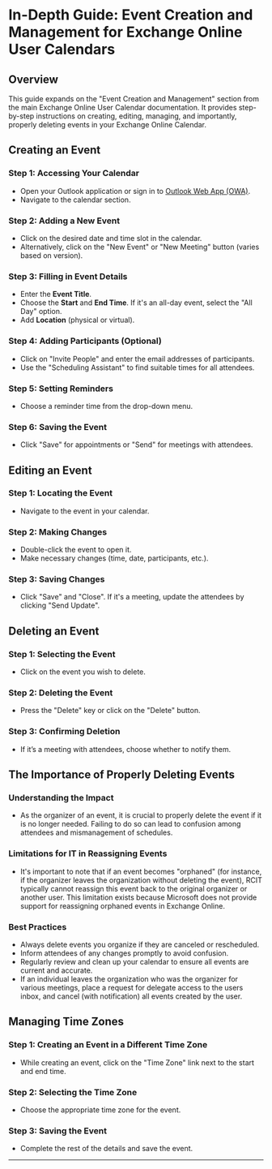 # In-Depth Guide: Event Creation and Management for Exchange Online User Calendars

## Overview
This guide expands on the "Event Creation and Management" section from the main Exchange Online User Calendar documentation. It provides step-by-step instructions on creating, editing, managing, and importantly, properly deleting events in your Exchange Online Calendar.

## Creating an Event

### Step 1: Accessing Your Calendar
- Open your Outlook application or sign in to [Outlook Web App (OWA)](https://outlook.office.com).
- Navigate to the calendar section.

### Step 2: Adding a New Event
- Click on the desired date and time slot in the calendar.
- Alternatively, click on the "New Event" or "New Meeting" button (varies based on version).

### Step 3: Filling in Event Details
- Enter the **Event Title**.
- Choose the **Start** and **End Time**. If it's an all-day event, select the "All Day" option.
- Add **Location** (physical or virtual).

### Step 4: Adding Participants (Optional)
- Click on "Invite People" and enter the email addresses of participants.
- Use the "Scheduling Assistant" to find suitable times for all attendees.

### Step 5: Setting Reminders
- Choose a reminder time from the drop-down menu.

### Step 6: Saving the Event
- Click "Save" for appointments or "Send" for meetings with attendees.

## Editing an Event

### Step 1: Locating the Event
- Navigate to the event in your calendar.

### Step 2: Making Changes
- Double-click the event to open it.
- Make necessary changes (time, date, participants, etc.).

### Step 3: Saving Changes
- Click "Save" and "Close". If it's a meeting, update the attendees by clicking "Send Update".

## Deleting an Event

### Step 1: Selecting the Event
- Click on the event you wish to delete.

### Step 2: Deleting the Event
- Press the "Delete" key or click on the "Delete" button.

### Step 3: Confirming Deletion
- If it’s a meeting with attendees, choose whether to notify them.

## The Importance of Properly Deleting Events

### Understanding the Impact
- As the organizer of an event, it is crucial to properly delete the event if it is no longer needed. Failing to do so can lead to confusion among attendees and mismanagement of schedules.

### Limitations for IT in Reassigning Events
- It's important to note that if an event becomes "orphaned" (for instance, if the organizer leaves the organization without deleting the event), RCIT typically cannot reassign this event back to the original organizer or another user. This limitation exists because Microsoft does not provide support for reassigning orphaned events in Exchange Online.

### Best Practices
- Always delete events you organize if they are canceled or rescheduled.
- Inform attendees of any changes promptly to avoid confusion.
- Regularly review and clean up your calendar to ensure all events are current and accurate.
- If an individual leaves the organization who was the organizer for various meetings, place a request for delegate access to the users inbox, and cancel (with notification) all events created by the user.

## Managing Time Zones

### Step 1: Creating an Event in a Different Time Zone
- While creating an event, click on the "Time Zone" link next to the start and end time.

### Step 2: Selecting the Time Zone
- Choose the appropriate time zone for the event.

### Step 3: Saving the Event
- Complete the rest of the details and save the event.

---
